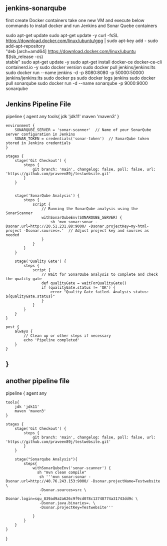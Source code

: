 jenkins-sonarqube
------------------------------
first create Docker containers 
take one new VM and execute below commands to install docker and run Jenkins and Sonar Quebe containers

sudo apt-get update
sudo apt-get update -y
curl -fsSL https://download.docker.com/linux/ubuntu/gpg | sudo apt-key add -
sudo add-apt-repository \
   "deb [arch=amd64] https://download.docker.com/linux/ubuntu \
   $(lsb_release -cs) \
   stable"
sudo apt-get update -y
sudo apt-get install docker-ce docker-ce-cli containerd.io -y
sudo docker version
sudo docker pull jenkins/jenkins:lts
sudo docker run --name jenkins -d -p 8080:8080 -p 50000:50000 jenkins/jenkins:lts
sudo docker ps
sudo docker logs jenkins
sudo docker pull sonarqube
sudo docker run -d --name sonarqube -p 9000:9000 sonarqube

Jenkins Pipeline File
------------------------
pipeline {
    agent any
    tools{
        jdk 'jdk11'
        maven 'maven3'
    }

    environment {
        SONARQUBE_SERVER = 'sonar-scanner'  // Name of your SonarQube server configuration in Jenkins
        SONAR_TOKEN = credentials('sonar-token')  // SonarQube token stored in Jenkins credentials
    }

    stages {
        stage('Git Checkout') {
            steps {
                git branch: 'main', changelog: false, poll: false, url: 'https://github.com/praveen89j/testwebsite.git'
            }
        }

         
        stage('SonarQube Analysis') {
            steps {
                script {
                    // Running the SonarQube analysis using the SonarScanner
                    withSonarQubeEnv(SONARQUBE_SERVER) {
                        sh 'mvn sonar:sonar -Dsonar.url=http://20.51.231.88:9000/ -Dsonar.projectKey=my-html-project -Dsonar.sources=.'  // Adjust project key and sources as needed
                    }
                }
            }
        }

        stage('Quality Gate') {
            steps {
                script {
                    // Wait for SonarQube analysis to complete and check the quality gate
                    def qualityGate = waitForQualityGate()
                    if (qualityGate.status != 'OK') {
                        error "Quality Gate failed. Analysis status: ${qualityGate.status}"
                    }
                }
            }
        }
    }

    post {
        always {
            // Clean up or other steps if necessary
            echo 'Pipeline completed'
        }
    }
}
----------------------------------------------
another pipeline file
---------------------------------------------
pipeline {
   agent any
    
    tools{
        jdk 'jdk11'
        maven 'maven3'
    }

    stages {
        stage('Git Checkout') {
            steps {
                git branch: 'main', changelog: false, poll: false, url: 'https://github.com/praveen89j/testwebsite.git'
            }
        }
       
        stage("Sonarqube Analysis"){
            steps{
                withSonarQubeEnv('sonar-scanner') {
    			  sh "mvn clean compile"
                   sh '''mvn sonar:sonar -Dsonar.url=http://40.76.243.153:9000/ -Dsonar.projectName=Testwebsite \
                   -Dsonar.sources=src \
                   -Dsonar.login=squ_839ad9a2a626c9f9cd078c13748774a31743dd9c \
                   -Dsonar.java.binaries=. \
                   -Dsonar.projectKey=Testwebsite'''
    
                }
            }
        }
    }
    

}
